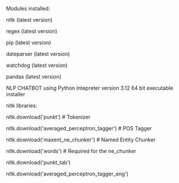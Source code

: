 Modules installed: 

nltk (latest version)

regex (latest version) 

pip (latest version)

dateparser (latest version)

watchdog (latest version)

pandas (latest version)

NLP CHATBOT using Python Intepreter version 3.12 64 bit executable installer

nltk libraries:

nltk.download('punkt')  # Tokenizer

nltk.download('averaged_perceptron_tagger')  # POS Tagger

nltk.download('maxent_ne_chunker')  # Named Entity Chunker

nltk.download('words')  # Required for the ne_chunker

nltk.download('punkt_tab')

nltk.download('averaged_perceptron_tagger_eng')
